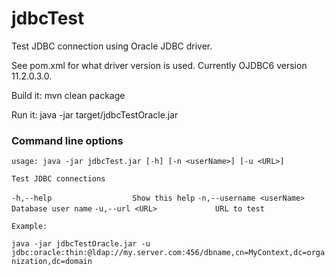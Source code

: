 # jdbcTest
Test JDBC connection using Oracle JDBC driver.

See pom.xml for what driver version is used. Currently OJDBC6 version 11.2.0.3.0.

Build it: mvn clean package

Run it: java -jar target/jdbcTestOracle.jar

### Command line options

`usage: java -jar jdbcTest.jar [-h] [-n <userName>] [-u <URL>]`

`Test JDBC connections`

 `-h,--help                  Show this help`
 `-n,--username <userName>   Database user name`
 `-u,--url <URL>             URL to test`

`Example:`

`java -jar jdbcTestOracle.jar -u jdbc:oracle:thin:@ldap://my.server.com:456/dbname,cn=MyContext,dc=organization,dc=domain`

